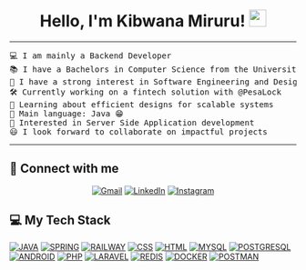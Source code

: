 <h1 align="center">
Hello, I'm Kibwana Miruru!
	<a href="https://github.com/Bouaskaoun" target="_self">
		<img src="https://media.giphy.com/media/hvRJCLFzcasrR4ia7z/giphy.gif" width="30">
	</a>
</h1>

<hr>

<pre>
💻 I am mainly a Backend Developer
📚 I have a Bachelors in Computer Science from the University of Dar Es Salaam
📝 I have a strong interest in Software Engineering and Design
🛠️ Currently working on a fintech solution with @PesaLock
🌱 Learning about efficient designs for scalable systems
🌟 Main language: Java 😁
🚩 Interested in Server Side Application development
😃 I look forward to collaborate on impactful projects
</pre>
<hr>

## 🤝 Connect with me

<p align="center">
	<a href="mailto:mirukibs12.km@gmail.com"><img img src="https://img.shields.io/badge/gmail-%23EA4335.svg?style=plastic&logo=gmail&logoColor=white" alt="Gmail"/></a>
	<a href="https://www.linkedin.com/in/kibwana-miruru-322225232/"><img src="https://img.shields.io/badge/linkedin-%230A66C2.svg?style=plastic&logo=linkedin&logoColor=white" alt="LinkedIn"/></a>
    <a href="https://www.instagram.com/slikshotcapture/"><img src="https://img.shields.io/badge/Instagram-%23E4405F.svg?style=plastic&logo=instagram&logoColor=white" alt="Instagram"/></a>
</p>

## 💻 My Tech Stack

<p>
    <a href="https://www.java.com/"><img alt="JAVA" src="https://img.shields.io/badge/Java-%23FF6F00.svg?logo=java&logoColor=white"></a>
    <a href="https://spring.io/"><img alt="SPRING" src="https://img.shields.io/badge/Spring%20Framework-%236DB33F.svg?style=plastic&logo=spring&logoColor=white"></a>
    <a href="https://railway.app/"><img alt="RAILWAY" src="https://img.shields.io/badge/Railway-%236AB8E3.svg?style=plastic&logo=railway&logoColor=white"></a>
    <a href=""><img alt="CSS" src="https://img.shields.io/badge/Java-%23FF6F00.svg?logo=java&logoColor=white"></a>
    <a href=""><img alt="HTML" src="https://img.shields.io/badge/HTML-%23E34F26.svg?style=plastic&logo=html5&logoColor=white"></a>
    <a href="https://www.mysql.com/"><img alt="MYSQL" src="https://img.shields.io/badge/MySQL-%234479A1.svg?style=plastic&logo=mysql&logoColor=white"></a>
    <a href="https://www.postgresql.org/"><img alt="POSTGRESQL" src="https://img.shields.io/badge/PostgreSQL-%23336791.svg?style=plastic&logo=postgresql&logoColor=white"></a>
    <a href="https://developer.android.com/studio"><img alt="ANDROID" src="https://img.shields.io/badge/Android%20Studio-%233DDC84.svg?style=plastic&logo=android-studio&logoColor=white"></a>
    <a href="https://www.php.net/"><img alt="PHP" src="https://img.shields.io/badge/PHP-%23777BB4.svg?style=plastic&logo=php&logoColor=white"></a>
    <a href="https://laravel.com/"><img alt="LARAVEL" src="https://img.shields.io/badge/Laravel-%23FF2D20.svg?style=plastic&logo=laravel&logoColor=white"></a>
    <a href="https://redis.io/"><img alt="REDIS" src="https://img.shields.io/badge/Redis-%23DC382D.svg?style=plastic&logo=redis&logoColor=white"></a>
    <a href="https://www.docker.com/"><img alt="DOCKER" src="https://img.shields.io/badge/Docker-%232496ED.svg?style=plastic&logo=docker&logoColor=white"></a>
    <a href="https://www.postman.com/"><img alt="POSTMAN" src="https://img.shields.io/badge/Postman-%23FF6C37.svg?style=plastic&logo=postman&logoColor=white"></a>
</p>

